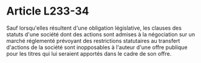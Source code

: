 # Article L233-34

Sauf lorsqu'elles résultent d'une obligation législative, les clauses des statuts d'une société dont des actions sont admises à la négociation sur un marché réglementé prévoyant des restrictions statutaires au transfert d'actions de la société sont inopposables à l'auteur d'une offre publique pour les titres qui lui seraient apportés dans le cadre de son offre.
